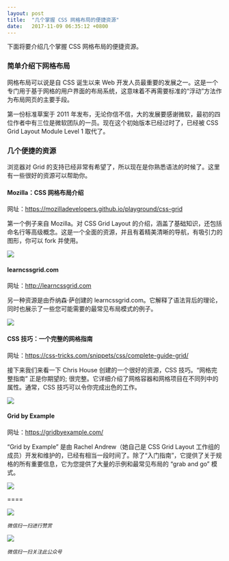 ```yaml
---
layout: post
title:  "几个掌握 CSS 网格布局的便捷资源"
date:   2017-11-09 06:35:12 +0800
---
```


下面将要介绍几个掌握 CSS 网格布局的便捷资源。

### 简单介绍下网格布局

网格布局可以说是自 CSS 诞生以来 Web 开发人员最重要的发展之一。这是一个专门用于基于网格的用户界面的布局系统，这意味着不再需要标准的“浮动”方法作为布局网页的主要手段。

第一份标准草案于 2011 年发布，无论你信不信，大的发展要感谢微软，最初的四位作者中有三位是微软团队的一员。现在这个初始版本已经过时了，已经被 CSS Grid Layout Module Level 1 取代了。

### 几个便捷的资源

浏览器对 Grid 的支持已经非常有希望了，所以现在是你熟悉语法的时候了。这里有一些很好的资源可以帮助你。

#### Mozilla：CSS 网格布局介绍

网址：https://mozilladevelopers.github.io/playground/css-grid

第一个例子来自 Mozilla。对 CSS Grid Layout 的介绍，涵盖了基础知识，还包括命名行等高级概念。这是一个全面的资源，并且有着精美清晰的导航，有吸引力的图形，你可以 fork 并使用。

![](https://cms-assets.tutsplus.com/uploads/users/30/posts/29919/image/roundup-website-template-mozilla.jpg)

#### learncssgrid.com

网址：http://learncssgrid.com

另一种资源是由乔纳森·萨创建的 learncssgrid.com。它解释了语法背后的理论，同时也展示了一些您可能需要的最常见布局模式的例子。

![](https://cms-assets.tutsplus.com/uploads/users/30/posts/29919/image/roundup-website-templatelearncssgrid.jpg)

#### CSS 技巧：一个完整​​的网格指南

网址：https://css-tricks.com/snippets/css/complete-guide-grid/

接下来我们来看一下 Chris House 创建的一个很好的资源，CSS 技巧。“网格完整指南” 正是你期望的; 很完整。它详细介绍了网格容器和网格项目在不同列中的属性。通常，CSS 技巧可以令你完成出色的工作。

![](https://cms-assets.tutsplus.com/uploads/users/30/posts/29919/image/roundup-website-template-css-grid.jpg)

#### Grid by Example

网址：https://gridbyexample.com/

“Grid by Example” 是由 Rachel Andrew（她自己是 CSS Grid Layout 工作组的成员）开发和维护的，已经有相当一段时间了。除了“入门指南”，它提供了关于规格的所有重要信息，它为您提供了大量的示例和最常见布局的 “grab and go” 模式。

![](https://cms-assets.tutsplus.com/uploads/users/30/posts/29919/image/roundup-website-template-byexample.jpg)


====

![](http://pic.zinaer.com/201710/zanshang.jpg)

<small>*微信扫一扫进行赞赏*</small>

![](http://pic.zinaer.com/201710/zinaer_wx.jpg)

<small>*微信扫一扫关注此公众号*</small>